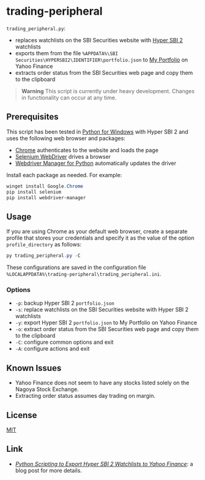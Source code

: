 # trading-peripheral #

<!-- Python script that exports Hyper SBI 2 watchlists to Yahoo
Finance and extracts order status from SBI Securities web page -->

<!-- hypersbi2 python chrome selenium webdrivermanager -->

`trading_peripheral.py`:

  * replaces watchlists on the SBI Securities website with [Hyper SBI
    2](https://go.sbisec.co.jp/lp/lp_hyper_sbi2_211112.html)
    watchlists
  * exports them from the file `%APPDATA%\SBI
    Securities\HYPERSBI2\IDENTIFIER\portfolio.json` to [My
    Portfolio](https://finance.yahoo.com/portfolios) on Yahoo Finance
  * extracts order status from the SBI Securities web page and copy
    them to the clipboard

> **Warning** This script is currently under heavy development.
> Changes in functionality can occur at any time.

## Prerequisites ##

This script has been tested in [Python for
Windows](https://www.python.org/downloads/windows/) with Hyper SBI 2
and uses the following web browser and packages:

  * [Chrome](https://www.google.com/chrome/) authenticates to the
    website and loads the page
  * [Selenium
    WebDriver](https://www.selenium.dev/documentation/webdriver/)
    drives a browser
  * [Webdriver Manager for
    Python](https://github.com/SergeyPirogov/webdriver_manager)
    automatically updates the driver

Install each package as needed.  For example:

``` powershell
winget install Google.Chrome
pip install selenium
pip install webdriver-manager
```

## Usage ##

If you are using Chrome as your default web browser, create a separate
profile that stores your credentials and specify it as the value of
the option `profile_directory` as follows:

``` powershell
py trading_peripheral.py -C
```

These configurations are saved in the configuration file
`%LOCALAPPDATA%\trading-peripheral\trading_peripheral.ini`.

### Options ###

  * `-p`: backup Hyper SBI 2 `portfolio.json`
  * `-s`: replace watchlists on the SBI Securities website with Hyper
    SBI 2 watchlists
  * `-y`: export Hyper SBI 2 `portfolio.json` to My Portfolio on Yahoo
    Finance
  * `-o`: extract order status from the SBI Securities web page and
    copy them to the clipboard
  * `-C`: configure common options and exit
  * `-A`: configure actions and exit

## Known Issues ##

  * Yahoo Finance does not seem to have any stocks listed solely on
    the Nagoya Stock Exchange.
  * Extracting order status assumes day trading on margin.

## License ##

[MIT](LICENSE.md)

<!-- ## Links ## -->
## Link ##

  * [*Python Scripting to Export Hyper SBI 2 Watchlists to Yahoo
    Finance*](https://carmine560.blogspot.com/2023/02/python-scripting-to-export-hyper-sbi-2.html):
    a blog post for more details.
  <!-- * [*Python Scripting to Extract Order Status from SBI Securities Web -->
  <!--   Page*](): a blog post for more details. -->
